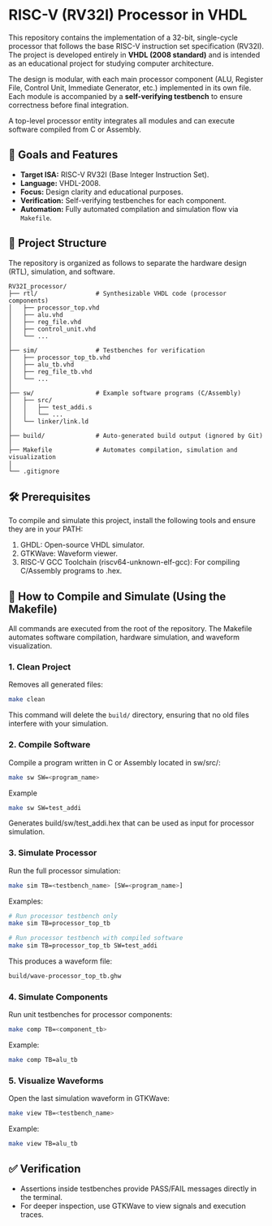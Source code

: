 # RISC-V (RV32I) Processor in VHDL

This repository contains the implementation of a 32-bit, single-cycle processor that follows the base RISC-V instruction set specification (RV32I). The project is developed entirely in **VHDL (2008 standard)** and is intended as an educational project for studying computer architecture.

The design is modular, with each main processor component (ALU, Register File, Control Unit, Immediate Generator, etc.) implemented in its own file. Each module is accompanied by a **self-verifying testbench** to ensure correctness before final integration.  

A top-level processor entity integrates all modules and can execute software compiled from C or Assembly.

## 🎯 Goals and Features

* **Target ISA:** RISC-V RV32I (Base Integer Instruction Set).
* **Language:** VHDL-2008.
* **Focus:** Design clarity and educational purposes.
* **Verification:** Self-verifying testbenches for each component.
* **Automation:** Fully automated compilation and simulation flow via `Makefile`.

## 📂 Project Structure

The repository is organized as follows to separate the hardware design (RTL), simulation, and software.

```text
RV32I_processor/
├── rtl/                # Synthesizable VHDL code (processor components)
│   ├── processor_top.vhd
│   ├── alu.vhd
│   ├── reg_file.vhd
│   ├── control_unit.vhd
│   └── ...
│
├── sim/                # Testbenches for verification
│   ├── processor_top_tb.vhd
│   ├── alu_tb.vhd
│   ├── reg_file_tb.vhd
│   └── ...
│
├── sw/                 # Example software programs (C/Assembly)
│   ├── src/
│   │   ├── test_addi.s
│   │   └── ...
│   └── linker/link.ld
│
├── build/              # Auto-generated build output (ignored by Git)
│
├── Makefile            # Automates compilation, simulation and visualization
│
└── .gitignore
```

## 🛠️ Prerequisites
To compile and simulate this project, install the following tools and ensure they are in your PATH:

1. GHDL: Open-source VHDL simulator.
2. GTKWave: Waveform viewer.
3. RISC-V GCC Toolchain (riscv64-unknown-elf-gcc): For compiling C/Assembly programs to .hex.

## 🚀 How to Compile and Simulate (Using the Makefile)

All commands are executed from the root of the repository. The Makefile automates software compilation, hardware simulation, and waveform visualization.

### 1. Clean Project
Removes all generated files:
```bash
make clean
```
This command will delete the `build/` directory, ensuring that no old files interfere with your simulation.

### 2. Compile Software

Compile a program written in C or Assembly located in sw/src/:
```bash
make sw SW=<program_name>
```
Example
```bash
make sw SW=test_addi
```

Generates build/sw/test_addi.hex that can be used as input for processor simulation.

### 3. Simulate Processor

Run the full processor simulation:

```bash
make sim TB=<testbench_name> [SW=<program_name>]
```

Examples:
```bash
# Run processor testbench only
make sim TB=processor_top_tb

# Run processor testbench with compiled software
make sim TB=processor_top_tb SW=test_addi
```

This produces a waveform file:
```bash
build/wave-processor_top_tb.ghw
```

### 4. Simulate Components

Run unit testbenches for processor components:
```bash
make comp TB=<component_tb>
```
Example:
```bash
make comp TB=alu_tb
```

### 5. Visualize Waveforms

Open the last simulation waveform in GTKWave:
```bash
make view TB=<testbench_name>
```
Example:
```bash
make view TB=alu_tb
```

## ✅ Verification
- Assertions inside testbenches provide PASS/FAIL messages directly in the terminal.
- For deeper inspection, use GTKWave to view signals and execution traces.

